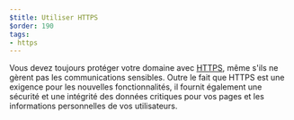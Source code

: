 ```yaml
---
$title: Utiliser HTTPS
$order: 190
tags:
- https
---
```


Vous devez toujours protéger votre domaine avec [HTTPS](https://web.dev/why-https-matters/), même s'ils ne gèrent pas les communications sensibles. Outre le fait que HTTPS est une exigence pour les nouvelles fonctionnalités, il fournit également une sécurité et une intégrité des données critiques pour vos pages et les informations personnelles de vos utilisateurs.
